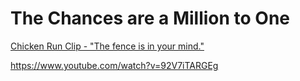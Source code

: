# The Chances are a Million to One

[Chicken Run Clip - "The fence is in your mind."](https://www.youtube.com/watch?v=92V7iTARGEg)


https://www.youtube.com/watch?v=92V7iTARGEg

